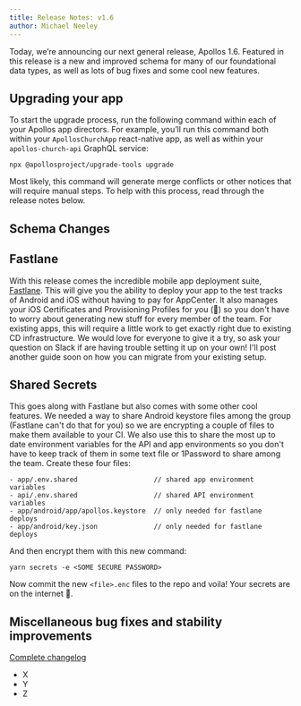 ```yaml
---
title: Release Notes: v1.6
author: Michael Neeley
---
```


Today, we’re announcing our next general release, Apollos 1.6. Featured in this release is a new and improved schema for many of our foundational data types, as well as lots of bug fixes and some cool new features.

<!--truncate-->

## Upgrading your app

To start the upgrade process, run the following command within each of your Apollos app directors. For example, you’ll run this command both within your `ApollosChurchApp` react-native app, as well as within your `apollos-church-api` GraphQL service:

`npx @apollosproject/upgrade-tools upgrade`

Most likely, this command will generate merge conflicts or other notices that will require manual steps. To help with this process, read through the release notes below.

## Schema Changes

## Fastlane

With this release comes the incredible mobile app deployment suite, [Fastlane](). This will give you the ability to deploy your app to the test tracks of Android and iOS without having to pay for AppCenter. It also manages your iOS Certificates and Provisioning Profiles for you (🙌) so you don't have to worry about generating new stuff for every member of the team. For existing apps, this will require a little work to get exactly right due to existing CD infrastructure. We would love for everyone to give it a try, so ask your question on Slack if are having trouble setting it up on your own! I'll post another guide soon on how you can migrate from your existing setup.

## Shared Secrets

This goes along with Fastlane but also comes with some other cool features. We needed a way to share Android keystore files among the group (Fastlane can't do that for you) so we are encrypting a couple of files to make them available to your CI. We also use this to share the most up to date environment variables for the API and app environments so you don't have to keep track of them in some text file or 1Password to share among the team. Create these four files:

```
- app/.env.shared                   // shared app environment variables
- api/.env.shared                   // shared API environment variables
- app/android/app/apollos.keystore  // only needed for fastlane deploys
- app/android/key.json              // only needed for fastlane deploys
```

And then encrypt them with this new command:

```
yarn secrets -e <SOME SECURE PASSWORD>
```

Now commit the new `<file>.enc` files to the repo and voila! Your secrets are on the internet 😬.

## Miscellaneous bug fixes and stability improvements

[Complete changelog](https://github.com/ApollosProject/apollos-apps/blob/master/CHANGELOG.md)

- X
- Y
- Z

